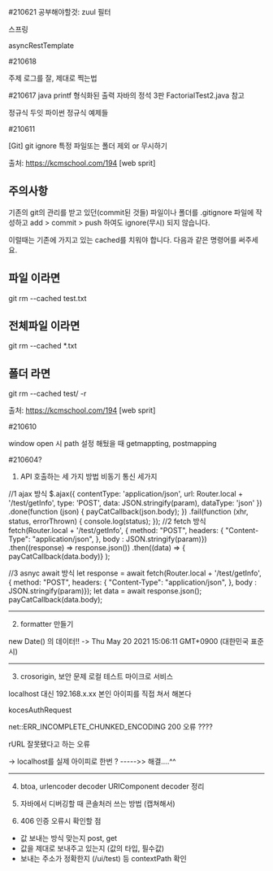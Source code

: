 

#210621
공부해야할것: zuul 필터

스프링 

asyncRestTemplate



#210618

주제 로그를 잘, 제대로 찍는법


#210617
java printf 형식화된 출력
자바의 정석 3판 FactorialTest2.java 참고

정규식 두잇 파이썬
정규식 예제들



#210611

[Git] git ignore 특정 파일또는 폴더 제외 or 무시하기


출처: https://kcmschool.com/194 [web sprit]


## 주의사항 ##
기존의 git의 관리를 받고 있던(commit된 것들) 파일이나 폴더를
.gitignore 파일에 작성하고 add > commit > push 하여도
ignore(무시) 되지 않습니다.

이럴때는 기존에 가지고 있는 cached를 치워야 합니다.
다음과 같은 명령어를 써주세요.

## 파일 이라면
git rm --cached test.txt

## 전체파일 이라면
git rm --cached *.txt

## 폴더 라면
git rm --cached test/ -r


출처: https://kcmschool.com/194 [web sprit]




#210610

window open 시 path 설정 해뒀을 때 getmappting, postmapping





#210604?


1. API 호출하는 세 가지 방법 비동기 통신 세가지


//1 ajax 방식
$.ajax({
                contentType: 'application/json',
                url: Router.local + '/test/getInfo',
                type: 'POST',
                data: JSON.stringify(param),
                dataType: 'json'
            })
            .done(function (json) {
                payCatCallback(json.body);
            })
            .fail(function (xhr, status, errorThrown) {
                console.log(status);
            });
//2 fetch 방식
            fetch(Router.local + '/test/getInfo', {
                method: "POST",
                headers: {
                    "Content-Type": "application/json",
                },
                body : JSON.stringify(param)})
            .then((response) =>  response.json())
            .then((data) => { payCatCallback(data.body)} );

//3 asnyc await 방식
            let response = await fetch(Router.local + '/test/getInfo', {
                    method: "POST",
                    headers: {
                        "Content-Type": "application/json",
                    },
                    body : JSON.stringify(param)});
            let data = await response.json();
            payCatCallback(data.body);


---

2. formatter 만들기

new Date() 의 데이터!! -> Thu May 20 2021 15:06:11 GMT+0900 (대한민국 표준시)

----


3. crosorigin, 보안 문제 로컬 테스트 마이크로 서비스

localhost 대신 192.168.x.xx 본인 아이피를 직접 쳐서 해본다

kocesAuthRequest

net::ERR_INCOMPLETE_CHUNKED_ENCODING 200 오류 ????

rURL 잘못됐다고 하는 오류

-> localhost를 실제 아이피로 한번 ? ----->> 해결....^^


---

4. btoa, urlencoder decoder URIComponent decoder 정리


5. 자바에서 디버깅할 때 콘솔처러 쓰는 방법 (캡쳐해서)


6. 406 인증 오류시 확인할 점
- 값 보내는 방식 맞는지 post, get
- 값을 제대로 보내주고 있는지 (값의 타입, 필수값)
- 보내는 주소가 정확한지 (/ui/test) 등 contextPath 확인

